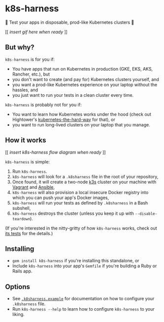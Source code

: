 # k8s-harness

🚀 Test your apps in disposable, prod-like Kubernetes clusters 🚀

[[ _insert gif here when ready_ ]]

## But why?

`k8s-harness` is for you if:

- You have apps that run on Kubernetes in production (GKE, EKS, AKS, Rancher, etc.), but
- you don't want to create (and pay for) Kubernetes clusters yourself, and
- you want a prod-like Kubernetes experience on your laptop without the hassles, and
- you just want to run your tests in a clean cluster every time.

`k8s-harness` is probably not for you if:

- You want to learn how Kubernetes works under the hood (check out Hightower's
  [kubernetes-the-hard-way](https://github.com/kelseyhightower/kubernetes-the-hard-way)
  for that), or
- you want to run long-lived clusters on your laptop that you manage.

## How it works

[[ _insert k8s-harness flow diagram when ready_ ]]

`k8s-harness` is simple:

1. Run `k8s-harness`.
2. `k8s-harness` will look for a `.k8sharness` file in the root of your repository,
3. Once found, it will create a two-node [k3s](https://github.com/rancher/k3s) cluster
   on your machine with [Vagrant](https://vagrantup.com) and [Ansible](https://ansible.io),
4. `k8s-harness` will also provision a local insecure Docker registry into which you can push
   your app's Docker images,
4. `k8s-harness` will run your tests as defined by `.k8sharness` in a Bash subshell,
5. `k8s-harness` destroys the cluster (unless you keep it up with `--disable-teardown`).

(If you're interested in the nitty-gritty of how `k8s-harness` works, check out
[its tests](https://github.com/carlosonunez/k8s-harness/blob/master/tests) for the details.)

## Installing

- `gem install k8s-harness` if you're installing this standalone, or
- Include `k8s-harness` into your app's `Gemfile` if you're building a Ruby or Rails app.

## Options

* See [`.k8sharness.example`](https://github.com/carlosonunez/k8s-harness/blob/master/.k8sharness.example)
  for documentation on how to configure your `.k8sharness` file.
* Run `k8s-harness --help` to learn how to configure `k8s-harness` to your liking.
